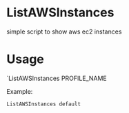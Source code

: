 # ListAWSInstances
simple script to show aws ec2 instances
# Usage
`ListAWSInstances PROFILE_NAME

Example:

`ListAWSInstances default`
